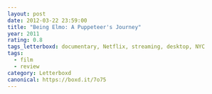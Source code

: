 ```yaml
---
layout: post 
date: 2012-03-22 23:59:00
title: "Being Elmo: A Puppeteer's Journey"
year: 2011
rating: 0.8
tags_letterboxd: documentary, Netflix, streaming, desktop, NYC
tags:
  - film
  - review
category: Letterboxd
canonical: https://boxd.it/7o75
---
```

